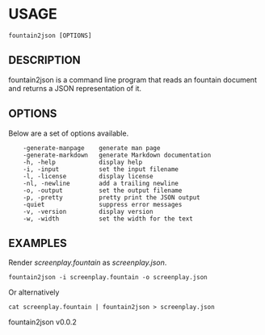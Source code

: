 
# USAGE

	fountain2json [OPTIONS]

## DESCRIPTION

fountain2json is a command line program that reads an fountain document and returns a JSON representation of it.



## OPTIONS

Below are a set of options available.

```
    -generate-manpage    generate man page
    -generate-markdown   generate Markdown documentation
    -h, -help            display help
    -i, -input           set the input filename
    -l, -license         display license
    -nl, -newline        add a trailing newline
    -o, -output          set the output filename
    -p, -pretty          pretty print the JSON output
    -quiet               suppress error messages
    -v, -version         display version
    -w, -width           set the width for the text
```


## EXAMPLES

Render *screenplay.fountain* as *screenplay.json*.

    fountain2json -i screenplay.fountain -o screenplay.json

Or alternatively

    cat screenplay.fountain | fountain2json > screenplay.json


fountain2json v0.0.2
